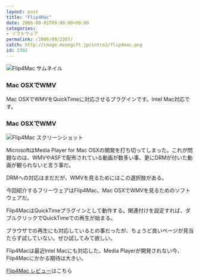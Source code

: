 ```yaml
---
layout: post
title: "Flip4Mac"
date: 2006-09-01T09:00:00+09:00
categories:
- ソフトウェア
permalink: /2006/09/2307/
catch: http://image.moongift.jp/intro2/flip4mac.png
id: 2302
---
```

 ![Flip4Mac サムネイル](http://image.moongift.jp/intro2/flip4mac.t.png "Flip4Mac サムネイル")
  

### Mac OSXでWMV
  
Mac OSXでWMVをQuickTimeに対応させるプラグインです。Intel Mac対応です。  
<!--more-->  

### Mac OSXでWMV
  

![Flip4Mac スクリーンショット](http://image.moongift.jp/intro2/flip4mac.png "Flip4Mac スクリーンショット")

  

MicrosoftはMedia Player for Mac OSXの開発を打ち切ってしまった。これが問題なのは、WMVやASFで配布されている動画が数多い事、更にDRMが付いた動画が観られないと言う事だ。

  

DRMへの対応はまだだが、WMVを見るためにはこの選択肢がある。

  

今回紹介するフリーウェアはFlip4Mac、Mac OSXでWMVを見るためのソフトウェアだ。

  

Flip4MacはQuickTimeプラグインとして動作する。関連付けを設定すれば、ダブルクリックでQuickTimeでの再生が始まる。

  

ブラウザでの再生にも対応しているとの事だったが、ちょうど良いページが見当たらず試していない。ぜひ試してみて欲しい。

  

Flip4Macは最近Intel Macにも対応した。Media Playerが開発されない今、Flip4Macにかかる期待は大きい。

  

[Flip4Mac レビュー](http://fw.moongift.jp/review/i-2315.html)はこちら

